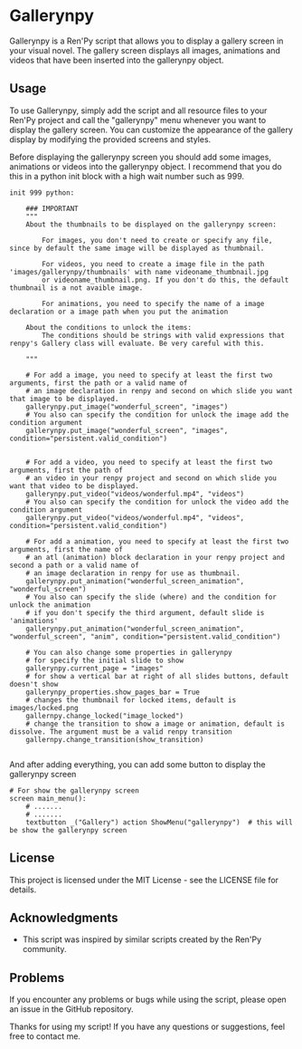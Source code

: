 # Gallerynpy

Gallerynpy is a Ren'Py script that allows you to display a gallery screen in your visual novel. The gallery screen displays all images, animations and videos that have been inserted into the gallerynpy object.

## Usage

To use Gallerynpy, simply add the script and all resource files to your Ren'Py project and call the "gallerynpy" menu whenever you want to display the gallery screen. You can customize the appearance of the gallery display by modifying the provided screens and styles.

Before displaying the gallerynpy screen you should add some images, animations or videos into the gallerynpy object. I recommend that you do this in a python init block with a high wait number such as 999.

```renpy
init 999 python:

    ### IMPORTANT
    """
    About the thumbnails to be displayed on the gallerynpy screen:

        For images, you don't need to create or specify any file, since by default the same image will be displayed as thumbnail.

        For videos, you need to create a image file in the path 'images/gallerynpy/thumbnails' with name videoname_thumbnail.jpg 
        or videoname_thumbnail.png. If you don't do this, the default thumbnail is a not avaible image.

        For animations, you need to specify the name of a image declaration or a image path when you put the animation
        
    About the conditions to unlock the items:
        The conditions should be strings with valid expressions that renpy's Gallery class will evaluate. Be very careful with this.

    """

    # For add a image, you need to specify at least the first two arguments, first the path or a valid name of 
    # an image declaration in renpy and second on which slide you want that image to be displayed.
    gallerynpy.put_image("wonderful_screen", "images")
    # You also can specify the condition for unlock the image add the condition argument
    gallerynpy.put_image("wonderful_screen", "images", condition="persistent.valid_condition")


    # For add a video, you need to specify at least the first two arguments, first the path of 
    # an video in your renpy project and second on which slide you want that video to be displayed.
    gallerynpy.put_video("videos/wonderful.mp4", "videos")
    # You also can specify the condition for unlock the video add the condition argument
    gallerynpy.put_video("videos/wonderful.mp4", "videos", condition="persistent.valid_condition")

    # For add a animation, you need to specify at least the first two arguments, first the name of 
    # an atl (animation) block declaration in your renpy project and second a path or a valid name of 
    # an image declaration in renpy for use as thumbnail.
    gallerynpy.put_animation("wonderful_screen_animation", "wonderful_screen")
    # You also can specify the slide (where) and the condition for unlock the animation
    # if you don't specify the third argument, default slide is 'animations'
    gallerynpy.put_animation("wonderful_screen_animation", "wonderful_screen", "anim", condition="persistent.valid_condition")  

    # You can also change some properties in gallerynpy
    # for specify the initial slide to show
    gallerynpy.current_page = "images"  
    # for show a vertical bar at right of all slides buttons, default doesn't show
    gallerynpy_properties.show_pages_bar = True 
    # changes the thumbnail for locked items, default is images/locked.png
    gallernpy.change_locked("image_locked")  
    # change the transition to show a image or animation, default is dissolve. The argument must be a valid renpy transition
    gallernpy.change_transition(show_transition)  
    
```

And after adding everything, you can add some button to display the gallerynpy screen

```renpy
# For show the gallerynpy screen
screen main_menu():
    # .......
    # .......
    textbutton _("Gallery") action ShowMenu("gallerynpy")  # this will be show the gallerynpy screen
```

## License

This project is licensed under the MIT License - see the LICENSE file for details.

## Acknowledgments

- This script was inspired by similar scripts created by the Ren'Py community.

## Problems

If you encounter any problems or bugs while using the script, please open an issue in the GitHub repository.

Thanks for using my script! If you have any questions or suggestions, feel free to contact me.
